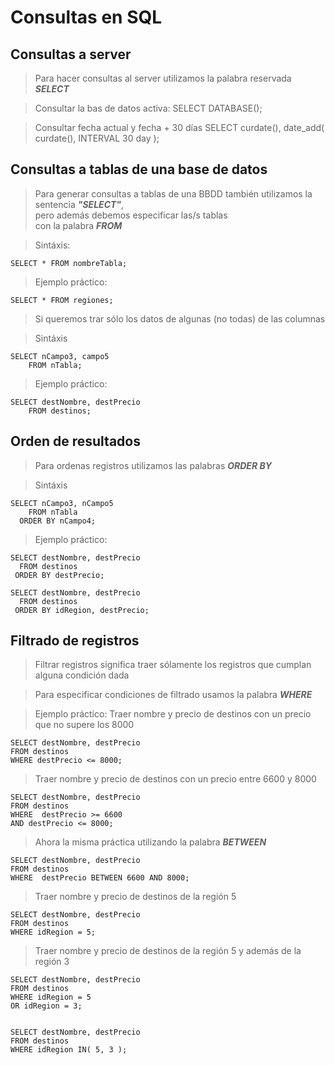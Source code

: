 # Consultas en SQL

## Consultas a server

> Para hacer consultas al server utilizamos
> la palabra reservada ***SELECT*** 


> Consultar la bas de datos activa: 
    SELECT DATABASE();  

> Consultar fecha actual y fecha  + 30 días
    SELECT curdate(), 
	date_add( curdate(), INTERVAL 30 day );

## Consultas a tablas de una base de datos

> Para generar consultas a tablas de una BBDD
> también utilizamos la sentencia ***"SELECT"***,  
> pero además debemos especificar las/s tablas  
> con la palabra ***FROM***  

> Sintáxis: 

    SELECT * FROM nombreTabla;  

> Ejemplo práctico: 

    SELECT * FROM regiones;


> Si queremos trar sólo los datos de algunas (no todas)
> de las columnas

> Sintáxis

    SELECT nCampo3, campo5  
        FROM nTabla;  

> Ejemplo práctico:

    SELECT destNombre, destPrecio     
        FROM destinos;

## Orden de resultados  

> Para ordenas registros utilizamos
> las palabras ***ORDER BY***

> Sintáxis

    SELECT nCampo3, nCampo5  
        FROM nTabla  
      ORDER BY nCampo4;

> Ejemplo práctico: 

    SELECT destNombre, destPrecio  
      FROM destinos  
     ORDER BY destPrecio;  

    SELECT destNombre, destPrecio
      FROM destinos
     ORDER BY idRegion, destPrecio;


## Filtrado de registros

> Filtrar registros significa traer sólamente los registros que cumplan alguna condición dada

> Para especificar condiciones de filtrado usamos la palabra ***WHERE***  


> Ejemplo práctico: 
> Traer nombre y precio de destinos
> con un precio que no supere los 8000

    SELECT destNombre, destPrecio  
    FROM destinos  
    WHERE destPrecio <= 8000;


> Traer nombre y precio de destinos
> con un precio entre 6600 y 8000 

    SELECT destNombre, destPrecio
    FROM destinos
    WHERE  destPrecio >= 6600
    AND destPrecio <= 8000;

> Ahora la misma práctica utilizando
> la palabra ***BETWEEN*** 

    SELECT destNombre, destPrecio
    FROM destinos
    WHERE  destPrecio BETWEEN 6600 AND 8000;

> Traer nombre y precio de destinos
> de la región 5  

    SELECT destNombre, destPrecio  
    FROM destinos  
    WHERE idRegion = 5;

> Traer nombre y precio de destinos
> de la región 5 y además de la región 3 

    SELECT destNombre, destPrecio  
    FROM destinos  
    WHERE idRegion = 5  
    OR idRegion = 3;


    SELECT destNombre, destPrecio  
    FROM destinos  
    WHERE idRegion IN( 5, 3 );


